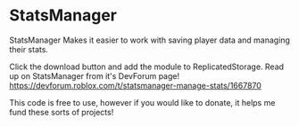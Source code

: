 # StatsManager
StatsManager Makes it easier to work with saving player data and managing their stats.

Click the download button and add the module to ReplicatedStorage. Read up on StatsManager from it's DevForum page!
https://devforum.roblox.com/t/statsmanager-manage-stats/1667870

This code is free to use, however if you would like to donate, it helps me fund these sorts of projects!
